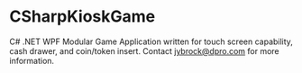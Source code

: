 # CSharpKioskGame
C# .NET WPF Modular Game Application written for touch screen capability, cash drawer, and coin/token insert.
Contact jybrock@dpro.com for more information.
